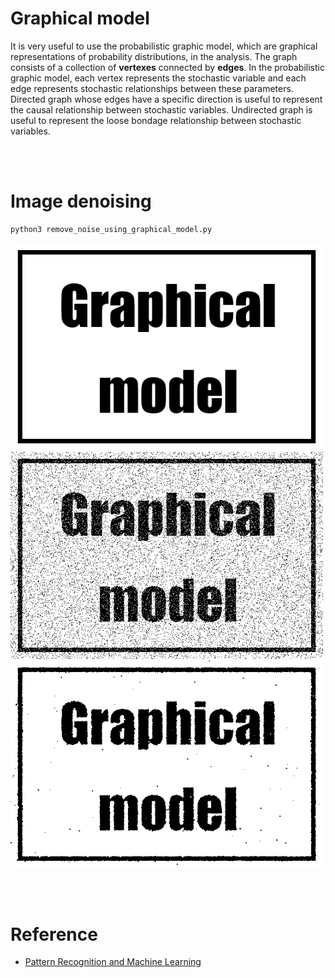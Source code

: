 # Graphical model
It is very useful to use the probabilistic graphic model, which are graphical representations of probability distributions, in the analysis. The graph consists of a collection of **vertexes** connected by **edges**. In the probabilistic graphic model, each vertex represents the stochastic variable and each edge represents stochastic relationships between these parameters.
Directed graph whose edges have a specific direction is useful to represent the causal relationship between stochastic variables. Undirected graph is useful to represent the loose bondage relationship between stochastic variables.

<br></br>

# Image denoising

```bash
python3 remove_noise_using_graphical_model.py
```

<img src="images/test_data.png" width='500'>

<img src="images/noise.png" width='500'>

<img src="images/denoise.png" width='500'>

<br></br>

# Reference
- [Pattern Recognition and Machine Learning](https://www.microsoft.com/en-us/research/uploads/prod/2006/01/Bishop-Pattern-Recognition-and-Machine-Learning-2006.pdf)
